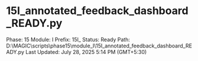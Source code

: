# 15I_annotated_feedback_dashboard_READY.py

Phase: 15
Module: I
Prefix: 15I_
Status: Ready
Path: D:\MAGIC\scripts\phase15\module_I\15I_annotated_feedback_dashboard_READY.py
Last Updated: July 28, 2025 5:14 PM (GMT+5:30)